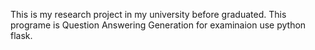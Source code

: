 This is my research project in my university before graduated. This programe is Question Answering Generation for examinaion use python flask. 
